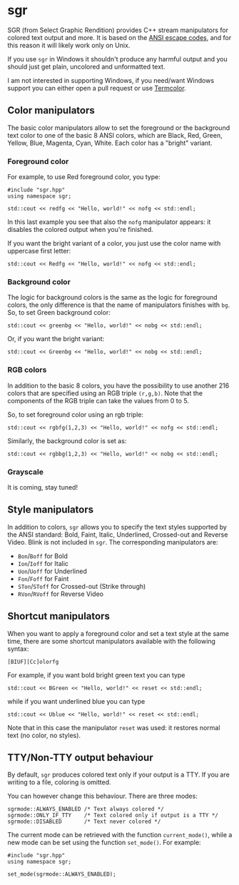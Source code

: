# sgr
SGR (from Select Graphic Rendition) provides C++ stream manipulators for
colored text output and more. It is based on the [ANSI escape codes](https://en.wikipedia.org/wiki/ANSI_escape_code), and for this reason it will likely work only on Unix.

If you use `sgr` in Windows it shouldn't produce any harmful output and you should just get plain, uncolored and unformatted text.

I am not interested in supporting Windows, if you need/want Windows support you can either open a pull request or use [Termcolor](https://github.com/ikalnytskyi/termcolor).


## Color manipulators
The basic color manipulators allow to set the foreground or the background text color to one of the basic 8 ANSI colors, which are Black, Red, Green, Yellow, Blue, Magenta, Cyan, White. Each color has a "bright" variant.

### Foreground color
For example, to use Red foreground color, you type:

    #include "sgr.hpp"
    using namespace sgr;
    
    std::cout << redfg << "Hello, world!" << nofg << std::endl;
    
In this last example you see that also the `nofg` manipulator appears: it disables the colored output when you're finished.

If you want the bright variant of a color, you just use the color name with uppercase first letter:

    std::cout << Redfg << "Hello, world!" << nofg << std::endl;
    
### Background color
The logic for background colors is the same as the logic for foreground colors, the only difference is that the name of manipulators finishes with `bg`. So, to set Green background color:

    std::cout << greenbg << "Hello, world!" << nobg << std::endl;
    
Or, if you want the bright variant:

    std::cout << Greenbg << "Hello, world!" << nobg << std::endl;
    
### RGB colors
In addition to the basic 8 colors, you have the possibility to use another 216 colors that are specified using an RGB triple `(r,g,b)`. Note that the components of the RGB triple can take the values from 0 to 5.

So, to set foreground color using an rgb triple:

    std::cout << rgbfg(1,2,3) << "Hello, world!" << nofg << std::endl;
    
Similarly, the background color is set as:

    std::cout << rgbbg(1,2,3) << "Hello, world!" << nobg << std::endl;

### Grayscale
It is coming, stay tuned!

## Style manipulators
In addition to colors, `sgr` allows you to specify the text styles supported by the ANSI standard: Bold, Faint, Italic, Underlined, Crossed-out and Reverse Video. Blink is not included in `sgr`. The corresponding manipulators are:

  * `Bon`/`Boff` for Bold
  * `Ion`/`Ioff` for Italic
  * `Uon`/`Uoff` for Underlined
  * `Fon`/`Foff` for Faint
  * `STon`/`SToff` for Crossed-out (Strike through)
  * `RVon`/`RVoff` for Reverse Video

## Shortcut manipulators
When you want to apply a foreground color and set a text style at the same time, there are some shortcut manipulators available with the following syntax:

    [BIUF][Cc]olorfg
    
For example, if you want bold bright green text you can type

    std::cout << BGreen << "Hello, world!" << reset << std::endl;
    
while if you want underlined blue you can type

    std::cout << Ublue << "Hello, world!" << reset << std::endl;
    
Note that in this case the manipulator `reset` was used: it restores normal text (no color, no styles).

## TTY/Non-TTY output behaviour
By default, `sgr` produces colored text only if your output is a TTY. If you are writing to a file, coloring is omitted.

You can however change this behaviour. There are three modes:

    sgrmode::ALWAYS_ENABLED /* Text always colored */
    sgrmode::ONLY_IF_TTY    /* Text colored only if output is a TTY */
    sgrmode::DISABLED       /* Text never colored */
    
The current mode can be retrieved with the function `current_mode()`, while a new mode can be set using the function `set_mode()`. For example:

    #include "sgr.hpp"
    using namespace sgr;
    
    set_mode(sgrmode::ALWAYS_ENABLED);